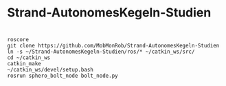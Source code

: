 # Strand-AutonomesKegeln-Studien
#
```console
roscore
git clone https://github.com/MobMonRob/Strand-AutonomesKegeln-Studien
ln -s ~/Strand-AutonomesKegeln-Studien/ros/* ~/catkin_ws/src/
cd ~/catkin_ws
catkin_make
~/catkin_ws/devel/setup.bash
rosrun sphero_bolt_node bolt_node.py
```

